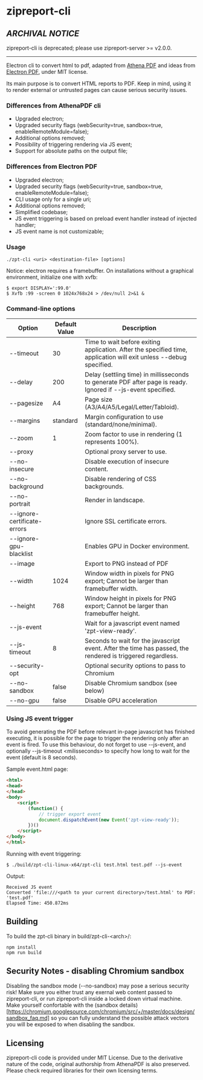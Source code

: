 # zipreport-cli

## ***ARCHIVAL NOTICE***
zipreport-cli is deprecated; please use zipreport-server >= v2.0.0.

---

Electron cli to convert html to pdf, adapted from [Athena PDF](https://github.com/arachnys/athenapdf) and ideas from 
[Electron PDF](https://github.com/fraserxu/electron-pdf), under MIT license.

Its main purpose is to convert HTML reports to PDF. Keep in mind, using it to render external or untrusted pages can 
cause serious security issues.

### Differences from AthenaPDF cli
- Upgraded electron;
- Upgraded security flags (webSecurity=true, sandbox=true, enableRemoteModule=false);
- Additional options removed;
- Possibility of triggering rendering via JS event;
- Support for absolute paths on the output file;

### Differences from Electron PDF
- Upgraded electron;
- Upgraded security flags (webSecurity=true, sandbox=true, enableRemoteModule=false);
- CLI usage only for a single uri;
- Additional options removed;
- Simplified codebase; 
- JS event triggering is based on preload event handler instead of injected handler;
- JS event name is not customizable;

### Usage

```shell script
./zpt-cli <uri> <destination-file> [options] 
```

Notice: electron requires a framebuffer. On installations without a graphical environment, initialize one with xvfb:
```shell script
$ export DISPLAY=':99.0'
$ Xvfb :99 -screen 0 1024x768x24 > /dev/null 2>&1 &
```
 
### Command-line options

| Option | Default Value | Description |
|---|---|---|
|--timeout <seconds>| 30 | Time to wait before exiting application. After the specified time, application will exit unless --debug specified.|
|--delay <ms>|200| Delay (settling time) in millisseconds to generate PDF after page is ready. Ignored if --js-event specified. |
|--pagesize <size>|A4| Page size (A3/A4/A5/Legal/Letter/Tabloid). |
|--margins <type> |standard|Margin configuration to use (standard/none/minimal). |
|--zoom <factor>| 1| Zoom factor to use in rendering (1 represents 100%).|
|--proxy <url>| | Optional proxy server to use. |
|--no-insecure| | Disable execution of insecure content. |
|--no-background | | Disable rendering of CSS backgrounds.|
|--no-portrait | | Render in landscape.|
|--ignore-certificate-errors | | Ignore SSL certificate errors. |
|--ignore-gpu-blacklist | | Enables GPU in Docker environment. |
|--image| | Export to PNG instead of PDF |
|--width| 1024 | Window width in pixels for PNG export; Cannot be larger than framebuffer width.|
|--height| 768 | Window height in pixels for PNG export; Cannot be larger than framebuffer height.|
|--js-event| | Wait for a javascript event named 'zpt-view-ready'. |
|--js-timeout| 8| Seconds to wait for the javascript event. After the time has passed, the rendered is triggered regardless. |
|--security-opt <options>| | Optional security options to pass to Chromium|
|--no-sandbox| false| Disable Chromium sandbox (see below) |
|--no-gpu| false| Disable GPU acceleration |

### Using JS event trigger

To avoid generating the PDF before relevant in-page javascript has finished executing, it is possible for the page to
trigger the rendering only after an event is fired. To use this behaviour, do not forget to use
--js-event, and optionally --js-timeout \<milisseconds\> to specify how long to wait for the event (default is 8 seconds).

Sample event.html page:
```html
<html>
<head>
</head>
<body>
    <script>
        (function() {
            // trigger export event
            document.dispatchEvent(new Event('zpt-view-ready'));
        })()
    </script>
</body>
</html>
```
Running with event triggering:
```shell script
$ ./build/zpt-cli-linux-x64/zpt-cli test.html test.pdf --js-event
```

Output:
```
Received JS event
Converted 'file:///<path to your current directory>/test.html' to PDF: 'test.pdf'
Elapsed Time: 450.872ms
```

## Building

To build the zpt-cli binary in build/zpt-cli-\<arch\>/:

```shell script
npm install
npm run build
```

## Security Notes - disabling Chromium sandbox

Disabling the sandbox mode (--no-sandbox) may pose a serious security risk! Make sure you either trust any exernal web
content passed to zipreport-cli, or run zipreport-cli inside a locked down virtual machine. Make yourself confortable with
the (sandbox details)[https://chromium.googlesource.com/chromium/src/+/master/docs/design/sandbox_faq.md] so you can fully 
understand the possible attack vectors you will be exposed to when disabling the sandbox.


## Licensing

zipreport-cli code is provided under MIT License. Due to the derivative nature of the code, original authorship from AthenaPDF is also preserved. Please check required libraries for their own licensing terms.
